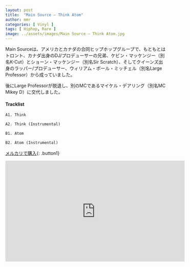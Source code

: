 ```yaml
---
layout: post
title:  "Main Source – Think Atom"
author: mmr
categories: [ Vinyl ]
tags: [ Hiphop, Rare ]
image: ../assets/images/Main Source – Think Atom.jpg
---
```


Main Sourceは、アメリカとカナダの合同ヒップホップグループで、もともとはトロント、カナダ出身のDJ/プロデューサーの兄弟、ケビン・マッケンジー（別名K-Cut）とショーン・マッケンジー（別名Sir Scratch）、そしてクイーンズ出身のラッパー/プロデューサー、ウィリアム・ポール・ミッチェル（別名Large Professor）から成っていました。

後にLarge Professorが脱退し、別のMCであるマイケル・デアリング（別名MC Mikey D）に交代しました。

#### Tracklist
```md
A1. Think

A2. Think (Instrumental)

B1. Atom

B2. Atom (Instrumental)
```

[メルカリで購入](https://jp.mercari.com/item/m60450715366?afid=6142608987){: .button1}

<iframe width="560" height="315" src="https://www.youtube.com/embed/bowQEDZYb_g?si=SBXkmSpD6Wq-A26A" title="YouTube video player" frameborder="0" allow="accelerometer; autoplay; clipboard-write; encrypted-media; gyroscope; picture-in-picture; web-share" referrerpolicy="strict-origin-when-cross-origin" allowfullscreen></iframe>